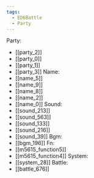 ```yaml
---
tags:
  - ED6Battle
  - Party
---
```

Party:
- [[party_2]]
- [[party_0]]
- [[party_1]]
- [[party_3]]
Name:
- [[name_5]]
- [[name_9]]
- [[name_8]]
- [[name_2]]
- [[name_0]]
Sound:
- [[sound_213]]
- [[sound_563]]
- [[sound_133]]
- [[sound_216]]
- [[sound_39]]
Bgm:
- [[bgm_196]]
Fn:
- [[m5615_function5]]
- [[m5615_function4]]
System:
- [[system_28]]
Battle:
- [[battle_676]]
